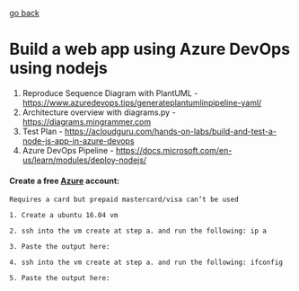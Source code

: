    <!-- Copyright 2020 SJULTRA, inc.

   Licensed under the Apache License, Version 2.0 (the "License");
   you may not use this file except in compliance with the License.
   You may obtain a copy of the License at

       http://www.apache.org/licenses/LICENSE-2.0

   Unless required by applicable law or agreed to in writing, software
   distributed under the License is distributed on an "AS IS" BASIS,
   WITHOUT WARRANTIES OR CONDITIONS OF ANY KIND, either express or implied.
   See the License for the specific language governing permissions and
   limitations under the License. -->

[go back](../Getting-Started)

# Build a web app using Azure DevOps using nodejs
1. Reproduce Sequence Diagram with PlantUML - https://www.azuredevops.tips/generateplantumlinpipeline-yaml/
1. Architecture overview with diagrams.py - https://diagrams.mingrammer.com
1. Test Plan - https://acloudguru.com/hands-on-labs/build-and-test-a-node-js-app-in-azure-devops
1. Azure DevOps Pipeline - https://docs.microsoft.com/en-us/learn/modules/deploy-nodejs/

#### Create a free [Azure](https://azure.microsoft.com/en-us/free/) account:
    Requires a card but prepaid mastercard/visa can’t be used
    
    1. Create a ubuntu 16.04 vm

    2. ssh into the vm create at step a. and run the following: ip a

    3. Paste the output here:

    4. ssh into the vm create at step a. and run the following: ifconfig

    5. Paste the output here: